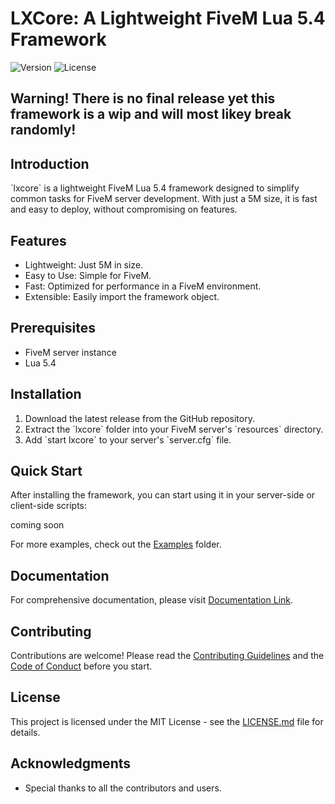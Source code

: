 # LXCore: A Lightweight FiveM Lua 5.4 Framework

![Version](https://img.shields.io/badge/version-1.0.0-blue)
![License](https://img.shields.io/badge/license-MIT-green)

## Warning! There is no final release yet this framework is a wip and will most likey break randomly!

## Introduction

\`lxcore\` is a lightweight FiveM Lua 5.4 framework designed to simplify common tasks for FiveM server development. With just a 5M size, it is fast and easy to deploy, without compromising on features.

## Features

- Lightweight: Just 5M in size.
- Easy to Use: Simple for FiveM.
- Fast: Optimized for performance in a FiveM environment.
- Extensible: Easily import the framework object.

## Prerequisites

- FiveM server instance
- Lua 5.4

## Installation

1. Download the latest release from the GitHub repository.
2. Extract the \`lxcore\` folder into your FiveM server's \`resources\` directory.
3. Add \`start lxcore\` to your server's \`server.cfg\` file.

## Quick Start

After installing the framework, you can start using it in your server-side or client-side scripts:

coming soon


For more examples, check out the [Examples](./examples/) folder.

## Documentation

For comprehensive documentation, please visit [Documentation Link](#).

## Contributing

Contributions are welcome! Please read the [Contributing Guidelines](CONTRIBUTING.md) and the [Code of Conduct](CODE_OF_CONDUCT.md) before you start.

## License

This project is licensed under the MIT License - see the [LICENSE.md](LICENSE.md) file for details.

## Acknowledgments

- Special thanks to all the contributors and users.
